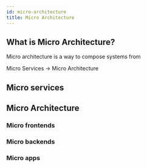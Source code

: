 ```yaml
---
id: micro-architecture
title: Micro Architecture
---
```


## What is Micro Architecture?

Micro architecture is a way to compose systems from 


Micro Services -> Micro Architecture
## Micro services


## Micro Architecture


### Micro frontends


### Micro backends


### Micro apps



